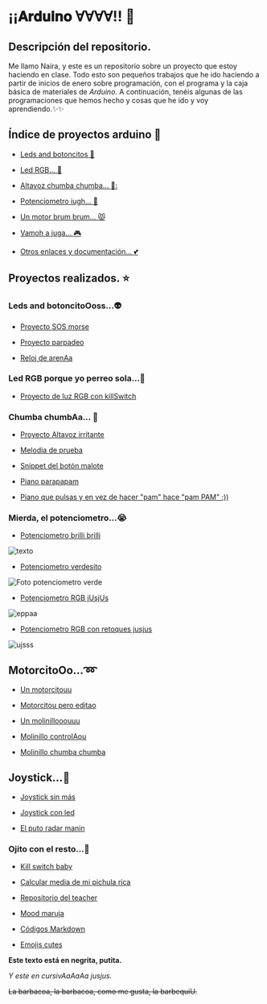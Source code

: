 # ¡¡𝐀𝐫𝐝𝐮𝐢𝐧𝐨 ∀∀∀∀!! :yellow_heart:

## Descripción del repositorio.

Me llamo Naira, y este es un repositorio sobre un proyecto que estoy haciendo en clase. Todo esto son pequeños trabajos que he ido haciendo a partir de inicios de enero sobre programación, con el programa y la caja básica de materiales de _Arduino_. A continuación, tenéis algunas de las programaciones que hemos hecho y cosas que he ido y voy aprendiendo.:sparkles::sparkles:

## Índice de proyectos arduino :hatching_chick:

* [Leds and botoncitos :yellow_heart:](https://github.com/chechiliaa/arduino/blob/main/README.md#leds-and-botoncitoooss-yellow_heart)

* [Led RGB... :purple_heart:](https://github.com/chechiliaa/arduino/blob/main/README.md#led-rgb-yujuu-purple_heart)

* [Altavoz chumba chumba... :musical_note::](https://github.com/chechiliaa/arduino/blob/main/README.md#chumba-chumbaa-musical_note)

* [Potenciometro iugh... :blue_heart:](https://github.com/chechiliaa/arduino#ojo-el-potenciometro-eh-blue_heart)

* [Un motor brum brum...  :pouting_cat:](https://github.com/chechiliaa/arduino#motorcitoooeyes)

* [Vamoh a juga...  :video_game:](https://github.com/chechiliaa/arduino#joystick-camel)

* [Otros enlaces y documentación... :two_hearts:](https://github.com/chechiliaa/arduino#appa-que-hay-por-aqu%C3%AD-two_hearts)

## Proyectos realizados. :star:

### Leds and botoncitoOoss...:alien:

* [Proyecto SOS morse](https://github.com/chechiliaa/arduino/blob/main/Blink_SOS_morse.ino)

* [Proyecto parpadeo](https://github.com/chechiliaa/arduino/blob/main/parpadeo.ino)

* [Reloj de arenAa](https://github.com/chechiliaa/arduino/blob/main/reloj%20de%20arena)

### Led RGB porque yo perreo sola...:purple_heart:

* [Proyecto de luz RGB con killSwitch](https://github.com/chechiliaa/arduino/blob/main/triple_luz_naira.ino)

### Chumba chumbAa... :musical_note:

* [Proyecto Altavoz irritante](https://github.com/chechiliaa/arduino/blob/main/altavoz.ino)

* [Melodia de prueba](https://github.com/chechiliaa/arduino/blob/main/altavoz_melodia_prueba.ino)

* [Snippet del botón malote](https://github.com/chechiliaa/arduino/blob/main/snippet_kill_switch.cpp)

* [Piano parapapam](https://github.com/chechiliaa/arduino/blob/main/pianOo)

* [Piano que pulsas y en vez de hacer "pam" hace "pam PAM" :))](https://github.com/chechiliaa/arduino/blob/main/piano%20pero%20hace%20chan%20chan%20dos%20veces)

### Mierda, el potenciometro...:sob:

* [Potenciometro brilli brilli](https://github.com/chechiliaa/arduino/blob/main/potenciometro%20brillibrilli)

![texto](https://github.com/chechiliaa/arduino/blob/main/PicsArt_02-08-12.30.39.jpg)

* [Potenciometro verdesito](https://github.com/chechiliaa/arduino/blob/main/Potenciometro%20verde.ino)

![Foto potenciometro verde](https://github.com/chechiliaa/arduino/blob/main/PicsArt_02-11-12.14.34.jpg)

+ [Potenciometro RGB jUsjUs](https://github.com/chechiliaa/arduino/blob/main/Potenciometro%20RGB.ino)

![eppaa](https://github.com/chechiliaa/arduino/blob/main/PicsArt_02-11-01.07.08.jpg)

* [Potenciometro RGB con retoques jusjus](https://github.com/chechiliaa/arduino/blob/main/Potenciometro%20RGB%20Modificado)

![ujsss](https://github.com/chechiliaa/arduino/blob/main/PicsArt_02-11-01.36.11.jpg)

## MotorcitoOo...:loop:

* [Un motorcitouu](https://github.com/chechiliaa/arduino/blob/main/el%20motorcito)

* [Motorcitou pero editao](https://github.com/chechiliaa/arduino/blob/main/MOTORCILLO%20EDITED)

* [Un molinillooouuu](https://github.com/chechiliaa/arduino/blob/main/molinillo)

* [Molinillo controlAou](https://github.com/chechiliaa/arduino/blob/main/molinillo%20controlao)

* [Molinillo chumba chumba](https://github.com/chechiliaa/arduino/blob/main/molinillo%20melodicoOo)

## Joystick...:camel:

* [Joystick sin más](https://github.com/chechiliaa/arduino/blob/main/joistic)

* [Joystick con led](https://github.com/chechiliaa/arduino/blob/main/joystik%20variaci%C3%B3n%20led)

* [El puto radar manin](https://github.com/chechiliaa/arduino/blob/main/radar)

### Ojito con el resto...👀

* [Kill switch baby](https://github.com/chechiliaa/arduino/blob/main/snippet_kill_switch.cpp)

* [Calcular media de mi pichula rica](https://github.com/chechiliaa/arduino/blob/main/media%20de%20las%20notas)

* [Repositorio del teacher](https://github.com/d-prieto/arduinoCourse#curso-de-arduino)

* [Mood maruja](https://github.com/d-prieto/arduinoCourse#repositorios-de-alumnos)

* [Códigos Markdown](https://guides.github.com/pdfs/markdown-cheatsheet-online.pdf)

* [Emojis cutes](https://www.webfx.com/tools/emoji-cheat-sheet/)

<b>Este texto está en negrita, putita.</b>

<i>Y este en cursivAaAaAa jusjus.</i>

<del>La barbacoa, la barbacoa, como me gusta, la barbequiU.</del>
